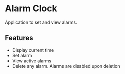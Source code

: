 
# Alarm Clock

Application to set and view alarms. 


## Features

- Display current time
- Set alarm
- View active alarms
- Delete any alarm. Alarms are disabled upon deletion


